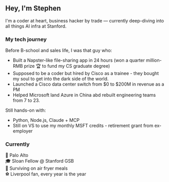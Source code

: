 ##  Hey, I'm Stephen

I'm a coder at heart, business hacker by trade — currently deep-diving into all things AI infra at Stanford.

###  My tech journey

Before B-school and sales life, I was that guy who:
-  Built a Napster-like file-sharing app in 24 hours (won a quarter million-RMB prize 🏆 to fund my CS graduate degree)
-  Supposed to be a coder but hired by Cisco as a trainee - they bought my soul to get into the dark side of the world. 
-  Launched a Cisco data center switch from $0 to $200M in revenue as a PM
-  Helped Microsoft land Azure in China abd rebuilt engineering teams from 7 to 23.

Still hands-on with:
-  Python, Node.js, Claude + MCP
-  Still on VS to use my monthly MSFT credits -  retirement grant from ex-employer  

###  Currently

📍 Palo Alto  
🎓 Sloan Fellow @ Stanford GSB  
🥑 Surviving on air fryer meals  
⚽ Liverpool fan, every year is the year
